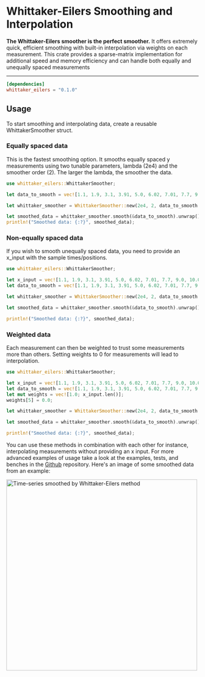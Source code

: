 # Whittaker-Eilers Smoothing and Interpolation
**The Whittaker-Eilers smoother is the perfect smoother.** It offers extremely quick, efficient smoothing with built-in interpolation via weights on each measurement. This crate provides a sparse-matrix implementation for additional speed and memory efficiency and can handle both equally and unequally spaced measurements

---

```toml
[dependencies]
whittaker_eilers = "0.1.0"
```

## Usage
To start smoothing and interpolating data, create a reusable WhittakerSmoother struct.

### Equally spaced data
This is the fastest smoothing option. It smooths equally spaced y measurements using two tunable parameters, lambda (2e4) and the smoother order (2). The larger the lambda, the smoother the data.
```rust
use whittaker_eilers::WhittakerSmoother;

let data_to_smooth = vec![1.1, 1.9, 3.1, 3.91, 5.0, 6.02, 7.01, 7.7, 9.0, 10.0];

let whittaker_smoother = WhittakerSmoother::new(2e4, 2, data_to_smooth.len(), None, None).unwrap();

let smoothed_data = whittaker_smoother.smooth(&data_to_smooth).unwrap();
println!("Smoothed data: {:?}", smoothed_data);
```



### Non-equally spaced data
If you wish to smooth unequally spaced data, you need to provide an x_input with the sample times/positions. 
```rust
use whittaker_eilers::WhittakerSmoother;

let x_input = vec![1.1, 1.9, 3.1, 3.91, 5.0, 6.02, 7.01, 7.7, 9.0, 10.0];
let data_to_smooth = vec![1.1, 1.9, 3.1, 3.91, 5.0, 6.02, 7.01, 7.7, 9.0, 10.0];

let whittaker_smoother = WhittakerSmoother::new(2e4, 2, data_to_smooth.len(), Some(&x_input), None).unwrap();

let smoothed_data = whittaker_smoother.smooth(&data_to_smooth).unwrap();

println!("Smoothed data: {:?}", smoothed_data);

```

### Weighted data
Each measurement can then be weighted to trust some measurements more than others. Setting weights to 0 for measurements will lead to interpolation. 
```rust
use whittaker_eilers::WhittakerSmoother;

let x_input = vec![1.1, 1.9, 3.1, 3.91, 5.0, 6.02, 7.01, 7.7, 9.0, 10.0];
let data_to_smooth = vec![1.1, 1.9, 3.1, 3.91, 5.0, 6.02, 7.01, 7.7, 9.0, 10.0];
let mut weights = vec![1.0; x_input.len()];
weights[5] = 0.0;

let whittaker_smoother = WhittakerSmoother::new(2e4, 2, data_to_smooth.len(), Some(&x_input), Some(&weights)).unwrap();

let smoothed_data = whittaker_smoother.smooth(&data_to_smooth).unwrap();

println!("Smoothed data: {:?}", smoothed_data);

```
You can use these methods in combination with each other for instance, interpolating measurements without providing an x input. For more advanced examples of usage take a look at the examples, tests, and benches in the [Github](https://github.com/AnBowell/whittaker-eilers) repository. Here's an image of some smoothed data from an example:

<img src="/examples/smoothed_data.png" alt="Time-series smoothed by Whittaker-Eilers method" width="500" />
